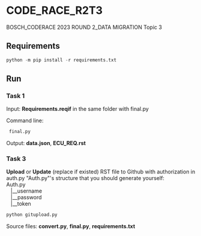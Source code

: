 # CODE_RACE_R2T3

BOSCH_CODERACE 2023 ROUND 2_DATA MIGRATION Topic 3

## Requirements

```python
python -m pip install -r requirements.txt
```

## Run

### Task 1

Input: **Requirements.reqif** in the same folder with final.py

Command line:

```python
 final.py
```

Output: **data.json**, **ECU_REQ.rst**

### Task 3

**Upload** or **Update** (replace if existed) RST file to Github with authorization in auth.py
"Auth.py"'s structure that you should generate yourself:\
Auth.py\
&nbsp;&nbsp;   |__username\
&nbsp;&nbsp;   |__password\
&nbsp;&nbsp;   |__token

```python
python gitupload.py
```

Source files: **convert.py**, **final.py**, **requirements.txt**
